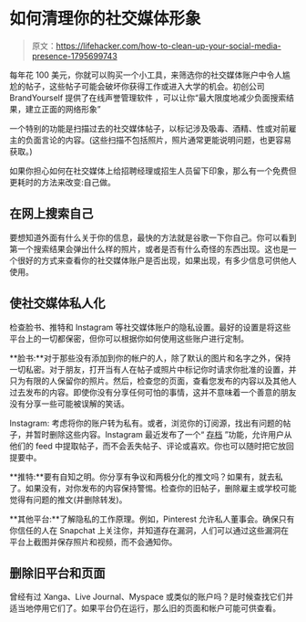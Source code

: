 # 如何清理你的社交媒体形象

> 原文：<https://lifehacker.com/how-to-clean-up-your-social-media-presence-1795699743>

每年花 100 美元，你就可以购买一个小工具，来筛选你的社交媒体账户中令人尴尬的帖子，这些帖子可能会破坏你获得工作或进入大学的机会。初创公司 BrandYourself 提供了在线声誉管理软件 ，可以让你“最大限度地减少负面搜索结果，建立正面的网络形象”



一个特别的功能是扫描过去的社交媒体帖子，以标记涉及吸毒、酒精、性或对前雇主的负面言论的内容。(这些扫描不包括照片，照片通常更能说明问题，也更容易获取。)

如果你担心如何在社交媒体上给招聘经理或招生人员留下印象，那么有一个免费但更耗时的方法来改变:自己做。

## 在网上搜索自己

要想知道外面有什么关于你的信息，最快的方法就是谷歌一下你自己。你可以看到第一个搜索结果会弹出什么样的照片，或者是否有什么奇怪的东西出现。这也是一个很好的方式来查看你的社交媒体账户是否出现，如果出现，有多少信息可供他人使用。

## 使社交媒体私人化

检查脸书、推特和 Instagram 等社交媒体账户的隐私设置。最好的设置是将这些平台上的一切都保密，但你可以根据你如何使用这些账户进行定制。

**脸书:**对于那些没有添加到你的帐户的人，除了默认的图片和名字之外，保持一切私密。对于朋友，打开当有人在帖子或照片中标记你时请求你批准的设置，并只为有限的人保留你的照片。然后，检查您的页面，查看您发布的内容以及其他人过去发布的内容。即使你没有分享任何可怕的事情，这并不意味着一个善意的朋友没有分享一些可能被误解的笑话。

Instagram: 考虑将你的账户转为私有。或者，浏览你的订阅源，找出有问题的帖子，并暂时删除这些内容。Instagram 最近发布了一个“ [存档](https://techcrunch.com/2017/05/22/instagram-archive/) ”功能，允许用户从他们的 feed 中提取帖子，而不会丢失帖子、评论或喜欢。你也可以随时把它放回提要中。

**推特:**要有自知之明。你分享有争议和两极分化的推文吗？如果有，就去私了。如果没有，对你发布的内容保持警惕。检查你的旧帖子，删除雇主或学校可能觉得有问题的推文(并删除转发)。

**其他平台:**了解隐私的工作原理。例如，Pinterest 允许私人董事会。确保只有你信任的人在 Snapchat 上关注你，并知道存在漏洞，人们可以通过这些漏洞在平台上截图并保存照片和视频，而不会通知你。

## 删除旧平台和页面

曾经有过 Xanga、Live Journal、Myspace 或类似的账户吗？是时候查找它们并适当地停用它们了。如果平台仍在运行，那么旧的页面和帐户可能可供查看。